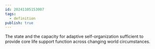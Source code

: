 ```yaml
---
id: 20241105153007
tags:
  - definition
publish: true
---
```

The state and the capacity for adaptive self-organization sufficient to provide core life support function across changing world circumstances.